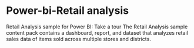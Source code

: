 # Power-bi-Retail analysis
Retail Analysis sample for Power BI: Take a tour The Retail Analysis sample content pack contains a dashboard, report, and dataset that analyzes retail sales data of items sold across multiple stores and districts.
